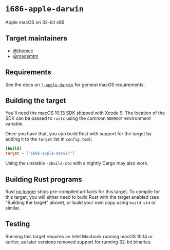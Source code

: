 # `i686-apple-darwin`

Apple macOS on 32-bit x86.

## Target maintainers

- [@thomcc](https://github.com/thomcc)
- [@madsmtm](https://github.com/madsmtm)

## Requirements

See the docs on [`*-apple-darwin`](apple-darwin.md) for general macOS requirements.

## Building the target

You'll need the macOS 10.13 SDK shipped with Xcode 9. The location of the SDK
can be passed to `rustc` using the common `SDKROOT` environment variable.

Once you have that, you can build Rust with support for the target by adding
it to the `target` list in `config.toml`:

```toml
[build]
target = ["i686-apple-darwin"]
```

Using the unstable `-Zbuild-std` with a nightly Cargo may also work.

## Building Rust programs

Rust [no longer] ships pre-compiled artifacts for this target. To compile for
this target, you will either need to build Rust with the target enabled (see
"Building the target" above), or build your own copy using `build-std` or
similar.

[no longer]: https://blog.rust-lang.org/2020/01/03/reducing-support-for-32-bit-apple-targets.html

## Testing

Running this target requires an Intel Macbook running macOS 10.14 or earlier,
as later versions removed support for running 32-bit binaries.
